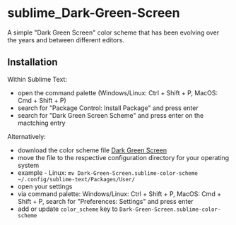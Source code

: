 # sublime_Dark-Green-Screen
A simple "Dark Green Screen" color scheme that has been evolving over the years and between different editors.


## Installation

Within Sublime Text:
- open the command palette (Windows/Linux: Ctrl + Shift + P, MacOS: Cmd + Shift + P)
- search for "Package Control: Install Package" and press enter
- search for "Dark Green Screen Scheme" and press enter on the mactching entry

Alternatively:
- download the color scheme file [Dark Green Screen](https://github.com/CheyenneWills/Dark-Green-Screen/raw/master/Dark-Green-Screen.sublime-color-scheme)
- move the file to the respective configuration directory for your operating system
- example - Linux: `mv Dark-Green-Screen.sublime-color-scheme ~/.config/sublime-text/Packages/User/`
- open your settings
- via command palette: Windows/Linux: Ctrl + Shift + P, MacOS: Cmd + Shift + P, search for "Preferences: Settings" and press enter
- add or update `color_scheme` key to `Dark-Green-Screen.sublime-color-scheme`

